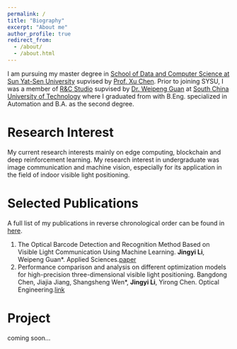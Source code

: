 ```yaml
---
permalink: /
title: "Biography"
excerpt: "About me"
author_profile: true
redirect_from: 
  - /about/
  - /about.html
---
```


I am pursuing my master degree in [School of Data and Computer Science at Sun Yat-Sen University](http://sdcs.sysu.edu.cn/) supvised by [Prof. Xu Chen](http://sdcs.sysu.edu.cn/node/2497). Prior to joining SYSU, I was a member of [R&C Studio](https://scutrandc.github.io) supvised by [Dr. Weipeng Guan](https://kwanwaipang.github.io/) at [South China University of Technology](https://www.scut.edu.cn/new/) where I graduated from with B.Eng. specialized in Automation and B.A. as the second degree.

Research Interest
======
My current research interests mainly on edge computing, blockchain and deep reinforcement learning. My research interest in undergraduate was image communication and machine vision, especially for its application in the field of indoor visible light positioning.

Selected Publications
======
A full list of my publications in reverse chronological order can be found in [here](https://drenches.github.io/publications/).
1. The Optical Barcode Detection and Recognition Method Based on Visible Light Communication Using Machine Learning. **Jingyi Li**, Weipeng Guan*. Applied Sciences.[paper](https://www.mdpi.com/2076-3417/8/12/2425)
1. Performance comparison and analysis on different optimization models for high-precision three-dimensional visible light positioning. Bangdong Chen, Jiajia Jiang, Shangsheng Wen*, **Jingyi Li**, Yirong Chen. Optical Engineering.[link](https://www.onacademic.com/detail/journal_1000042277721199_f7dc.html)

Project
======
coming soon...
